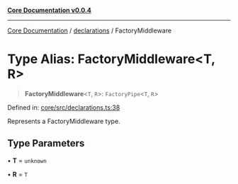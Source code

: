 [**Core Documentation v0.0.4**](../../README.md)

***

[Core Documentation](../../modules.md) / [declarations](../README.md) / FactoryMiddleware

# Type Alias: FactoryMiddleware\<T, R\>

> **FactoryMiddleware**\<`T`, `R`\>: `FactoryPipe`\<`T`, `R`\>

Defined in: [core/src/declarations.ts:38](https://github.com/stonemjs/core/blob/e4675fc5d1a8e120fdb4d54e226a2496fdda3681/src/declarations.ts#L38)

Represents a FactoryMiddleware type.

## Type Parameters

• **T** = `unknown`

• **R** = `T`
